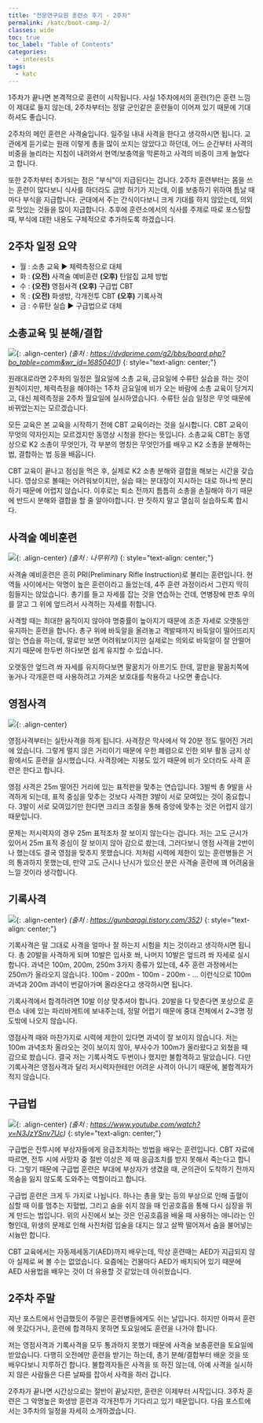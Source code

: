 ```yaml
---
title: "전문연구요원 훈련소 후기 - 2주차"
permalink: /katc/boot-camp-2/
classes: wide
toc: true
toc_label: "Table of Contents"
categories:
  - interests
tags:
  - katc
---
```


1주차가 끝나면 본격적으로 훈련이 시작됩니다. 사실 1주차에서의 훈련(?)은 훈련 느낌이 제대로 들지 않는데, 2주차부터는 정말 군인같은 훈련들이 이어져 있기 때문에 기대하셔도 좋습니다.

2주차의 메인 훈련은 사격술입니다. 일주일 내내 사격을 한다고 생각하시면 됩니다. 교관에게 듣기로는 원래 이렇게 총을 많이 쏘지는 않았다고 하던데, 어느 순간부터 사격의 비중을 늘리라는 지침이 내려와서 현역/보충역을 막론하고 사격의 비중이 크게 늘었다고 합니다.

또한 2주차부터 추가되는 점은 "부식"이 지급된다는 겁니다. 2주차 훈련부터는 몸을 쓰는 훈련이 많다보니 식사를 하더라도 금방 허기가 지는데, 이를 보충하기 위하여 틈날 때마다 부식을 지급합니다. 군대에서 주는 간식이다보니 크게 기대를 하지 않았는데, 의외로 맛있는 것들을 많이 지급합니다. 추후에 훈련소에서의 식사를 주제로 따로 포스팅할 때, 부식에 대한 내용도 구체적으로 추가하도록 하겠습니다.

## 2주차 일정 요약

- 월 : 소총 교육 ▶ 체력측정으로 대체
- 화 : **(오전)** 사격술 예비훈련 **(오후)** 탄알집 교체 방법
- 수 : **(오전)** 영점사격 **(오후)** 구급법 CBT
- 목 : **(오전)** 화생방, 각개전투 CBT **(오후)** 기록사격
- 금 : 수류탄 실습 ▶ 구급법으로 대체

## 소총교육 및 분해/결합

![](/assets/images/KATC/002/01.jpg){: .align-center}
*(출처 : https://dvdprime.com/g2/bbs/board.php?bo_table=comm&wr_id=16850401)*
{: style="text-align: center;"}

원래대로라면 2주차의 일정은 월요일에 소총 교육, 금요일에 수류탄 실습을 하는 것이 원칙이지만, 체력측정을 해야하는 1주차 금요일에 비가 오는 바람에 소총 교육이 당겨지고, 대신 체력측정을 2주차 월요일에 실시하였습니다. 수류탄 실습 일정은 무엇 때문에 바뀌었는지는 모르겠습니다.

모든 교육은 본 교육을 시작하기 전에 CBT 교육이라는 것을 실시합니다. CBT 교육이 무엇의 약자인지는 모르겠지만 동영상 시청을 한다는 뜻입니다. 소총교육 CBT는 동영상으로 K2 소총이 무엇인가, 각 부분의 명칭은 무엇인가를 배우고 K2 소총을 분해하는 법, 결합하는 법 등을 배웁니다.

CBT 교육이 끝나고 점심을 먹은 후, 실제로 K2 소총 분해와 결합을 해보는 시간을 갖습니다. 영상으로 볼때는 어려워보이지만, 실습 때는 분대장이 지시하는 대로 하나씩 분리하기 때문에 어렵지 않습니다. 이후로는 퇴소 전까지 틈틈히 소총을 손질해야 하기 때문에 반드시 분해와 결합을 할 줄 알아야합니다. 딴 짓하지 말고 열심히 실습하도록 합시다.

## 사격술 예비훈련

![](/assets/images/KATC/002/02.jpg){: .align-center}
*(출처 : 나무위키)*
{: style="text-align: center;"}

사격술 예비훈련은 흔히 PRI(Preliminary Rifle Instruction)로 불리는 훈련입니다. 현역들 사이에서는 악명이 높은 훈련이라고 들었는데, 4주 훈련 과정이라서 그런지 딱히 힘들지는 않았습니다. 총기를 들고 자세를 잡는 것을 연습하는 건데, 연병장에 판초 우의를 깔고 그 위에 엎드려서 사격하는 자세를 취합니다.

사격할 때는 최대한 움직이지 않아야 명중률이 높아지기 때문에 조준 자세로 오랫동안 유지하는 훈련을 합니다. 총구 위에 바둑알을 올려놓고 격발때까지 바둑알이 떨어뜨리지 않는 연습을 하는데, 말로만 보면 어려워보이지만 실제로는 의외로 바둑알이 잘 안떨어지기 때문에 한두번 하다보면 쉽게 유지할 수 있습니다.

오랫동안 엎드려 쏴 자세를 유지하다보면 팔꿈치가 아프기도 한데, 깔판을 팔꿈치쪽에 놓거나 각개훈련 때 사용하려고 가져온 보호대를 착용하고 나오면 좋습니다.

## 영점사격

![](/assets/images/KATC/002/03.jpg){: .align-center}

영점사격부터는 실탄사격을 하게 됩니다. 사격장은 막사에서 약 20분 정도 떨어진 거리에 있습니다. 그렇게 멀지 않은 거리이기 때문에 우한 폐렴으로 인한 외부 활동 금지 상황에서도 훈련을 실시했습니다. 사격장에는 지붕도 있기 때문에 비가 오더라도 사격 훈련은 한다고 합니다.

영점 사격은 25m 떨어진 거리에 있는 표적판을 맞추는 연습입니다. 3발씩 총 9발을 사격하게 되는데, 표적 중심을 맞추는 것보다 사격한 3발이 서로 모여있는 것이 중요합니다. 3발이 서로 모여있기만 한다면 크리크 조절을 통해 중앙에 맞추는 것은 어렵지 않기 때문입니다.

문제는 저시력자의 경우 25m 표적조차 잘 보이지 않는다는 겁니다. 저는 고도 근시가 있어서 25m 표적 중심이 잘 보이지 않아 감으로 쐈는데, 그러다보니 영점 사격을 2번이나 했는데도 결국 영점을 맞추지 못했습니다. 저처럼 시력에 제한이 있는 훈련병들은 거의 통과하지 못했는데, 만약 고도 근시나 난시가 있으신 분은 사격술 훈련에 꽤 어려움을 느낄 것이라 생각합니다.

## 기록사격

![](/assets/images/KATC/002/04.png){: .align-center}
*(출처 : https://gunbaragi.tistory.com/352)*
{: style="text-align: center;"}

기록사격은 말 그대로 사격을 얼마나 잘 하는지 시험을 치는 것이라고 생각하시면 됩니다. 총 20발을 사격하게 되며 10발은 입사호 쏴, 나머지 10발은 엎드려 쏴 자세로 실시합니다. 과녁은 100m, 200m, 250m 3가지 종류가 있는데, 4주 훈련 과정에서는 250m가 올라오지 않습니다. 100m - 200m - 100m - 200m - ... 이런식으로 100m 과녁과 200m 과녁이 번갈아가며 올라온다고 생각하시면 됩니다.

기록사격에서 합격하려면 10발 이상 맞추셔야 합니다. 20발을 다 맞춘다면 포상으로 훈련소 내에 있는 파리바게트에 보내주는데, 정말 어렵기 때문에 중대 전체에서 2~3명 정도밖에 나오지 않습니다.

영점사격 때와 마찬가지로 시력에 제한이 있다면 과녁이 잘 보이지 않습니다. 저는 100m 과녁조차 올라오는 것이 보이지 않아, 부사수가 100m가 올라왔다고 외쳤을 때 감으로 쐈습니다. 결국 저는 기록사격도 두번이나 했지만 불합격하고 말았습니다. 다만 기록사격은 영점사격과 달리 저시력자한테만 어려운 사격이 아니기 때문에, 불합격자가 적지 않습니다.

## 구급법

![](/assets/images/KATC/002/05.jpg){: .align-center}
*(출처 : https://www.youtube.com/watch?v=N3JzYSnv7Uc)*
{: style="text-align: center;"}

구급법은 전투시에 부상자들에게 응급조치하는 방법을 배우는 훈련입니다. CBT 자료에 따르면, 전투 시에 사망자 중 절반 이상은 제 때 응급조치를 받지 못해서 죽는다고 합니다. 그렇기 때문에 구급법 훈련은 부대에 부상자가 생겼을 때, 군의관이 도착하기 전까지 목숨을 잃지 않도록 도와주는 역할이라고 합니다.

구급법 훈련은 크게 두 가지로 나뉩니다. 하나는 총을 맞는 등의 부상으로 인해 출혈이 심할 때 이를 멈추는 지혈법, 그리고 숨을 쉬지 않을 때 인공호흡을 통해 다시 심장을 뛰게 만드는 법입니다. 위의 사진에서 보는 것은 인공호흡을 배울 때 사용하는 애니라는 인형인데, 위생의 문제로 인해 사진처럼 입술을 대지는 않고 살짝 떨어져서 숨을 불어넣는 시늉만 합니다.

CBT 교육에서는 자동제세동기(AED)까지 배우는데, 막상 훈련때는 AED가 지급되지 않아 실제로 써 볼 수는 없었습니다. 요즘에는 건물마다 AED가 배치되어 있기 때문에 AED 사용법을 배우는 것이 더 유용할 것 같았는데 아쉬웠습니다.

## 2주차 주말

지난 포스트에서 언급했듯이 주말은 훈련병들에게도 쉬는 날입니다. 하지만 아파서 훈련에 못갔다거나, 훈련에 합격하지 못하면 토요일에도 훈련을 나가야 합니다.

저는 영점사격과 기록사격을 모두 통과하지 못했기 때문에 사격술 보충훈련을 토요일에 받았습니다. 다행히 오전에만 훈련을 받기는 하는데, 총기 분해/결합부터 배운 것을 또 배우다보니 지루하긴 합니다. 불합격자들은 사격을 또 하진 않는데, 아예 사격을 실시하지 않은 사람들은 다른 날짜를 잡아서 사격을 하러 갑니다.

2주차가 끝나면 시간상으로는 절반이 끝났지만, 훈련은 이제부터 시작입니다. 3주차 훈련은 그 악명높은 화생방 훈련과 각개전투가 기다리고 있기 때문입니다. 다음 포스트에서는 3주차의 일정을 자세히 소개하겠습니다.
